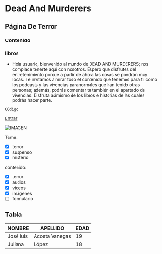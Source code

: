 # Dead And Murderers
## Página De Terror 
### Contenido 
### libros 


- Hola usuario, bienvenido al mundo de DEAD AND MURDERERS; nos complace tenerte aquí con nosotros. Espero que disfrutes del entretenimiento porque a partir de ahora las cosas se pondrán muy locas. Te invitamos a mirar todo el contenido que tenemos para ti, como los podcasts y las vivencias paranormales que han tenido otras personas; además, podrás comentar tu también en el apartado de vivencias. Disfruta asimismo de los libros e historias de las cuales podrás hacer parte.


`CÓdigo`


[Entrar](https://www.google.com/search?gs_ssp=eJzj4tTP1TcwMU02T1JgNGB0YPBiS8_PT89JBQBASQXT&q=google&rlz=1C1CHBF_esCO1088CO1088&oq=g&gs_lcrp=EgZjaHJvbWUqEggBEC4YJxjHARjRAxiABBiKBTIGCAAQRRg8MhIIARAuGCcYxwEY0QMYgAQYigUyBggCEEUYOTIGCAMQRRg7MgYIBBBFGDwyBggFEEUYPDIGCAYQRRg8MgYIBxBFGDzSAQgxNTgyajBqN6gCCLACAQ&sourceid=chrome&ie=UTF-8)


![IMAGEN](https://i.pinimg.com/originals/e3/fa/ca/e3faca3d65bc3ecf6b47854baf291649.gif)

Tema.
- [x] terror 
- [x] suspenso
- [x] misterio 

 contenido:
 
- [x] terror 
- [x] audios
- [x] videos
- [x] imágenes   
- [ ] formulario 

## Tabla 

| NOMBRE | APELLIDO | EDAD |
|-------------|-----------------|--------|
|José luis| Acosta Vanegas | 19
|Juliana| López | 18


